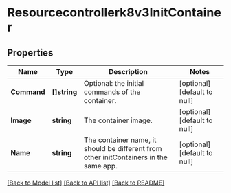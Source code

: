 # Resourcecontrollerk8v3InitContainer

## Properties
Name | Type | Description | Notes
------------ | ------------- | ------------- | -------------
**Command** | **[]string** | Optional: the initial commands of the container. | [optional] [default to null]
**Image** | **string** | The container image. | [optional] [default to null]
**Name** | **string** | The container name, it should be different from other initContainers in the same app. | [optional] [default to null]

[[Back to Model list]](../README.md#documentation-for-models) [[Back to API list]](../README.md#documentation-for-api-endpoints) [[Back to README]](../README.md)

